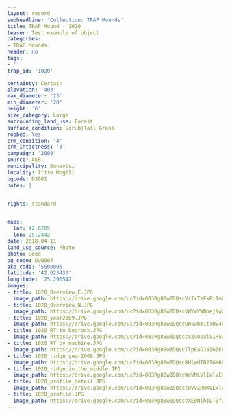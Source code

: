 ```yaml
---
layout: record
subheadline: 'Collection: TRAP Mounds'
title: TRAP Mound - 1020
teaser: Test example of object
categories:
- TRAP Mounds
header: no
tags:
- ''
trap_id: '1020'

certainty: Certain
elevation: '403'
max_diameter: '25'
min_diameter: '20'
height: '6'
size_category: Large
surrounding_land_use: Forest
surface_condition: Scrub|Tall Grass
robbed: Yes
crm_condition: '4'
crm_intactness: '3'
campaign: '2009'
source: AKB
municipality: Dunavtsi
locality: Trite Mogili
bgcode: DS001
notes: |


rights: standard


maps:
  lat: 42.6285
  lon: 25.2442
date: 2018-04-11
land_use_source: Photo
photo: Good
bg_code: DUN007
akb_code: '5500095'
latitude: '42.623433'
longitude: '25.290542'
images:
- title: 1020_Overview_E.JPG
  image_path: https://drive.google.com/uc?id=0B3Rg88wZDQscVzIxTzFkRi1mLUU
- title: 1020_Overview_N.JPG
  image_path: https://drive.google.com/uc?id=0B3Rg88wZDQscVWYwYWNpejNwZFU
- title: 1020_year2009.JPG
  image_path: https://drive.google.com/uc?id=0B3Rg88wZDQscOWswbm1tTHV4b2c
- title: 1020_RT_to_bedrock.JPG
  image_path: https://drive.google.com/uc?id=0B3Rg88wZDQsccVZGUUxlV1R5Zzg
- title: 1020_RT_by_machine.JPG
  image_path: https://drive.google.com/uc?id=0B3Rg88wZDQscTlpEaGJaZGZEc2M
- title: 1020_ridge_year2009.JPG
  image_path: https://drive.google.com/uc?id=0B3Rg88wZDQscRHlwdTN2TGN6ck0
- title: 1020_ridge_in_the_middle.JPG
  image_path: https://drive.google.com/uc?id=0B3Rg88wZDQscWnVNLVlIalVEaXM
- title: 1020_profile_detail.JPG
  image_path: https://drive.google.com/uc?id=0B3Rg88wZDQscc0VvZHRKVExlc1U
- title: 1020_profile.JPG
  image_path: https://drive.google.com/uc?id=0B3Rg88wZDQsccXE0NlhjLTZfZG8
---
```

